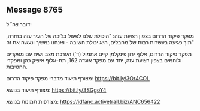 ## Message 8765

דובר צה״ל: 

מפקד פיקוד הדרום בצפון רצועת עזה: "היכולת שלנו לפעול בליבה של העיר עזה בחזרה, תוך פגיעה בעשרות רבות של מחבלים, היא יכולת חשובה - ואנחנו נמשיך ונעשה את זה"

מפקד פיקוד הדרום, אלוף ירון פינקלמן קיים אתמול (ד') הערכת מצב ושיח עם מפקדים ולוחמים בצפון רצועת עזה, יחד עם מפקד אוגדה 162, תת-אלוף איציק כהן ומפקדי החטיבות. 

מצורף תיעוד מדברי מפקד פיקוד הדרום: https://bit.ly/3Or4COL

מצורף תיעוד בנושא: https://bit.ly/3SGgoY4

מצורפות תמונות בנושא: https://idfanc.activetrail.biz/ANC656422

